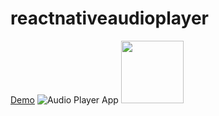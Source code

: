 # reactnativeaudioplayer
[Demo](https://youtu.be/XwyAqjRocRQ)
![Audio Player App](https://res.cloudinary.com/navtech/image/upload/v1633172006/Screenshot_1630326375_di1p0w.png)
<img src="https://res.cloudinary.com/navtech/image/upload/v1633172085/Screenshot_1630327377_hy1t9a.png" width="100" height="100"/>
